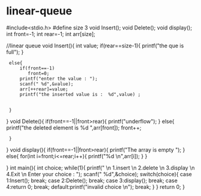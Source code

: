 # linear-queue

#include<stdio.h>
#define size 3
void Insert();
void Delete();
void display();
int front=-1;
int rear=-1;
int arr[size];

//linear queue
 void Insert(){
     int value;
     if(rear==size-1){
        printf("the que is full");
     }


     else{
         if(front==-1)
            front=0;
         printf("enter the value : ");
         scanf(" %d",&value);
         arr[++rear]=value;
         printf("the inserted value is :  %d",value) ;


     }
 }
 void Delete(){
     if(front==-1||front>rear){
        printf("underflow");
     }
     else{
        printf("the deleted element is %d ",arr[front]);
        front++;

     }
 }
 void display(){
     if(front==-1||front>rear){
        printf("The array is empty ");
     }
     else{
         for(int i=front;i<=rear;i++){
        printf("%d \n",arr[i]);
     }
     }

 }
int main(){
    int choice;
    while(1){
        printf(" \n 1.insert \n 2.delete \n 3.display \n 4.Exit \n Enter your choice : ");
        scanf(" %d",&choice);
        switch(choice){
            case 1:Insert();
                    break;
            case 2:Delete();
                    break;
            case 3:display();
                    break;
            case 4:return 0;
                    break;
            default:printf("invalid choice \n");
                    break;
        }
    }
    return 0;
}
